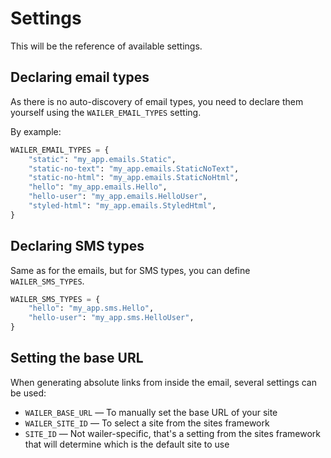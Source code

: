 # Settings

This will be the reference of available settings.

## Declaring email types

As there is no auto-discovery of email types, you need to declare them yourself
using the `WAILER_EMAIL_TYPES` setting.

By example:

```python
WAILER_EMAIL_TYPES = {
    "static": "my_app.emails.Static",
    "static-no-text": "my_app.emails.StaticNoText",
    "static-no-html": "my_app.emails.StaticNoHtml",
    "hello": "my_app.emails.Hello",
    "hello-user": "my_app.emails.HelloUser",
    "styled-html": "my_app.emails.StyledHtml",
}
```

## Declaring SMS types

Same as for the emails, but for SMS types, you can define `WAILER_SMS_TYPES`.

```python
WAILER_SMS_TYPES = {
    "hello": "my_app.sms.Hello",
    "hello-user": "my_app.sms.HelloUser",
}
```

## Setting the base URL

When generating absolute links from inside the email, several settings can be
used:

-   `WAILER_BASE_URL` &mdash; To manually set the base URL of your site
-   `WAILER_SITE_ID` &mdash; To select a site from the sites framework
-   `SITE_ID` &mdash; Not wailer-specific, that's a setting from the sites
    framework that will determine which is the default site to use
